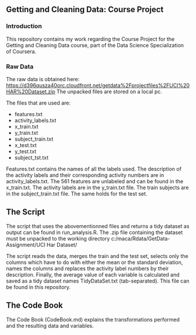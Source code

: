 ## Getting and Cleaning Data: Course Project

### Introduction

This repository contains my work regarding the Course Project for the Getting and Cleaning Data course, part of the Data Science Specialization of Coursera.

### Raw Data

The raw data is obtained here: https://d396qusza40orc.cloudfront.net/getdata%2Fprojectfiles%2FUCI%20HAR%20Dataset.zip 
The unpacked files are stored on a local pc. 

The files that are used are:
* features.txt
* activity_labels.txt
* x_train.txt
* y_train.txt
* subject_train.txt
* x_test.txt
* y_test.txt
* subject_tst.txt

Features.txt contains the names of all the labels used. The description of the activity labels and their corresponding activity numbers are in activity_labels.txt. The 561 features are unlabeled and can be found in the x_train.txt. The activity labels are in the y_train.txt file. The train subjects are in the subject_train.txt file. The same holds for the test set.

## The Script

The script that uses the abovementionned files and returns a tidy dataset as output can be found in run_analysis.R. The .zip file containing the dataset must be unpacked to the working directory c:/maca/Rdata/GetData-Assignment/UCI Har Dataset/

The script reads the data, merges the train and the test set, selects only the columns which have to do with either the mean or the standard deviation, names the columns and replaces the activity label numbers by their description. Finally, the average value of each variable is calculated and saved as a tidy dataset names TidyDataSet.txt (tab-separated). This file can be found in this repository.

## The Code Book

The Code Book (CodeBook.md) explains the transformations performed and the resulting data and variables.
